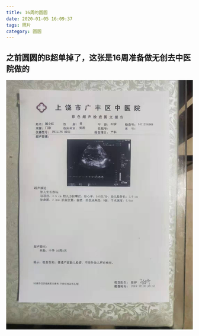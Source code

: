 ```yaml
---
title: 16周的圆圆
date: 2020-01-05 16:09:37
tags: 照片
category: 圆圆
---
```


## 之前圆圆的B超单掉了，这张是16周准备做无创去中医院做的

![圆圆的16周](https://github.com/yuandian2020/photos/raw/master/16yuanyuan.jpg)


